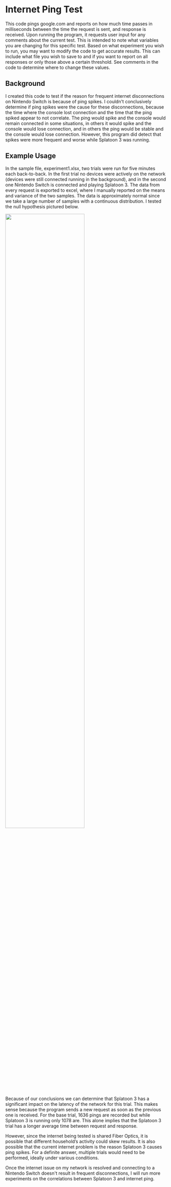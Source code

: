 # Internet Ping Test

This code pings google.com and reports on how much time passes in milliseconds between the time the request is sent, and response is received. Upon running the program, it requests user input for any comments about the current test. This is intended to note what variables you are changing for this specific test. Based on what experiment you wish to run, you may want to modify the code to get accurate results. This can include what file you wish to save to and if you want to report on all responses or only those above a certain threshold. See comments in the code to determine where to change these values.

## Background

I created this code to test if the reason for frequent internet disconnections on Nintendo Switch is because of ping spikes. I couldn't conclusively determine if ping spikes were the cause for these disconnections, because the time where the console lost connection and the time that the ping spiked appear to not correlate. The ping would spike and the console would remain connected in some situations, in others it would spike and the console would lose connection, and in others the ping would be stable and the console would lose connection. However, this program did detect that spikes were more frequent and worse while Splatoon 3 was running.

## Example Usage

In the sample file, experiment1.xlsx, two trials were run for five minutes each back-to-back. In the first trial no devices were actively on the network (devices were still connected running in the background), and in the second one Nintendo Switch is connected and playing Splatoon 3. The data from every request is exported to excel, where I manually reported on the means and variance of the two samples. The data is approximately normal since we take a large number of samples with a continuous distribution. I tested the null hypothesis pictured below.

<img src="https://github.com/user-attachments/assets/b31e925c-8b0f-48c4-8997-50867822dd3a" style="width:70%; height:auto;">

Because of our conclusions we can determine that Splatoon 3 has a significant impact on the latency of the network for this trial. This makes sense because the program sends a new request as soon as the previous one is received. For the base trial, 1636 pings are recorded but while Splatoon 3 is running only 1078 are. This alone implies that the Splatoon 3 trial has a longer average time between request and response.  

However, since the internet being tested is shared Fiber Optics, it is possible that different household’s activity could skew results. It is also possible that the current internet problem is the reason Splatoon 3 causes ping spikes. For a definite answer, multiple trials would need to be performed, ideally under various conditions.

Once the internet issue on my network is resolved and connecting to a Nintendo Switch doesn't result in frequent disconnections, I will run more experiments on the correlations between Splatoon 3 and internet ping.